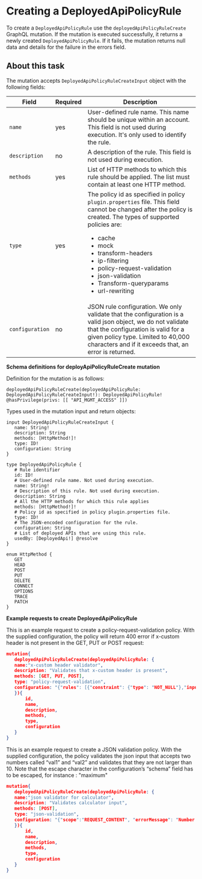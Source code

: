 # Creating a DeployedApiPolicyRule 

<head>
  <meta name="guidename" content="API Management"/>
  <meta name="context" content="GUID-3c534f30-dba9-4222-8916-ed876716f46a"/>
</head>


To create a ``DeployedApiPolicyRule`` use the ``deployedApiPolicyRuleCreate`` GraphQL mutation. If the mutation is executed successfully, it returns a newly created ``DeployedApiPolicyRule``. If it fails, the mutation returns null data and details for the failure in the errors field.

## About this task

The mutation accepts ```DeployedApiPolicyRuleCreateInput``` object with the following fields:

| Field         | Required | Description                                                                                                                                                                                                                                               |
|---------------|--------------------|-----------------------------------------------------------------------------------------------------------------------------------------------------------------------------------------------------------------------------------------------------------|
| ```name```          | yes          | User-defined rule name. This name should be unique within an account. This field is not used during execution. It's only used to identify the rule.                                                                                                       |
| ```description```   | no           | A description of the rule. This field is not used during execution.                                                                                                                                                                                       |
| ```methods```       | yes          | List of HTTP methods to which this rule should be applied. The list must contain at least one HTTP method.                                                                                                                                                |
| ```type```          | yes          | The policy id as specified in policy `plugin.properties` file. This field cannot be changed after the policy is created. The types of supported policies are:<ul><li>cache</li><li>mock</li><li>transform-headers</li><li>ip-filtering</li><li>policy-request-validation</li><li>json-validation</li><li>Transform-queryparams</li><li>url-rewriting</li></ul> |
| ```configuration``` | no           | JSON rule configuration. We only validate that the configuration is a valid json object, we do not validate that the configuration is valid for a given policy type.  Limited to 40,000 characters and if it exceeds that, an error is returned.                                                                                   |



**Schema definitions for deployApiPolicyRuleCreate mutation**

Definition for the mutation is as follows:

``` 
deployedApiPolicyRuleCreate(deployedApiPolicyRule: DeployedApiPolicyRuleCreateInput!): DeployedApiPolicyRule! @hasPrivilege(privs: [[ "API_MGMT_ACCESS" ]])
```

Types used in the mutation input and return objects:

```
input DeployedApiPolicyRuleCreateInput {
   name: String!
   description: String
   methods: [HttpMethod!]!
   type: ID!
   configuration: String
}

type DeployedApiPolicyRule {
   # Rule identifier
   id: ID!
   # User-defined rule name. Not used during execution.
   name: String!
   # Description of this rule. Not used during execution.
   description: String
   # All the HTTP methods for which this rule applies
   methods: [HttpMethod!]!
   # Policy id as specified in policy plugin.properties file.
   type: ID!
   # The JSON-encoded configuration for the rule.
   configuration: String
   # List of deployed APIs that are using this rule.
   usedBy: [DeployedApi!] @resolve
}

enum HttpMethod {
   GET
   HEAD
   POST
   PUT
   DELETE
   CONNECT
   OPTIONS
   TRACE
   PATCH
}
```

**Example requests to create DeployedApiPolicyRule**

This is an example request to create a policy-request-validation policy. With the supplied configuration, the policy will return 400 error if x-custom header is not present in the GET, PUT or POST request:

``` json
mutation{
   deployedApiPolicyRuleCreate(deployedApiPolicyRule: {
   name:"x-custom header validator",
   description: "Validates that x-custom header is present",
   methods: [GET, PUT, POST],
   type: "policy-request-validation",
   configuration: "{"rules": [{"constraint": {"type": "NOT_NULL"},"input": "{#request.headers['x-custom']}"}], "status": "400"}"
   }){
       id,
       name,
       description,
       methods,
       type,
       configuration
   }
}
``` 

This is an example request to create a JSON validation policy. With the supplied configuration, the policy validates the json input that accepts two numbers called “val1” and “val2” and validates that they are not larger than 10. Note that the escape character in the configuration’s “schema” field has to be escaped, for instance : "maximum"

``` json
mutation{
   deployedApiPolicyRuleCreate(deployedApiPolicyRule: {
   name:"json validator for calculator",
   description: "Validates calculator input",
   methods: [POST],
   type: "json-validation",
   configuration: "{"scope":"REQUEST_CONTENT", "errorMessage": "Number too large. Number cannot be higher than 10.", "schema":"{"title": "Adder", "type": "object", "properties": {"val1": {"type": "number", "maximum": 10}, "val2": {"type": "number", "maximum": 10}}} "}"
   }){
       id,
       name,
       description,
       methods,
       type,
       configuration
   }
}
```